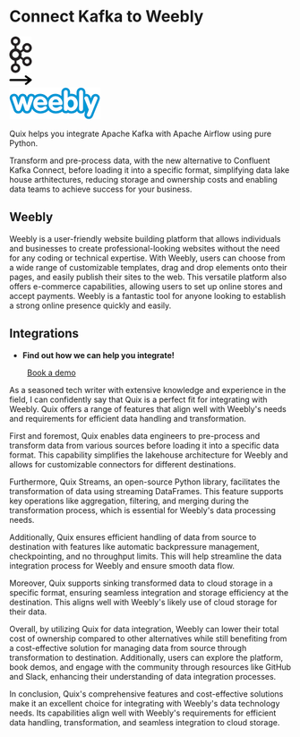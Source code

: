 # Connect Kafka to Weebly

<div class="connect-images cards blog-grid-card" markdown>
<div>
<img src="../images/kafka_logo.png" width="40px" />
</div>
<div>
<img src="../images/arrow.svg" width="40px" />
</div>
<div>
<img src="./images/weebly_1.jpg" />
</div>
</div>

Quix helps you integrate Apache Kafka with Apache Airflow using pure Python.

Transform and pre-process data, with the new alternative to Confluent Kafka Connect, before loading it into a specific format, simplifying data lake house arthitectures, reducing storage and ownership costs and enabling data teams to achieve success for your business.

## Weebly

Weebly is a user-friendly website building platform that allows individuals and businesses to create professional-looking websites without the need for any coding or technical expertise. With Weebly, users can choose from a wide range of customizable templates, drag and drop elements onto their pages, and easily publish their sites to the web. This versatile platform also offers e-commerce capabilities, allowing users to set up online stores and accept payments. Weebly is a fantastic tool for anyone looking to establish a strong online presence quickly and easily.

## Integrations

<div class="grid cards" markdown>

- __Find out how we can help you integrate!__

    <a class="md-button md-button--primary" href="https://share.hsforms.com/1iW0TmZzKQMChk0lxd_tGiw4yjw2?__hstc=175542013.2303933fbd746c0ac86d9ccbe9bc9100.1728383268831.1729603416735.1729620918855.31&__hssc=175542013.1.1729620918855&__hsfp=2132701734" target="_blank" style="margin:.5rem;">Book a demo</a>

</div>


As a seasoned tech writer with extensive knowledge and experience in the field, I can confidently say that Quix is a perfect fit for integrating with Weebly. Quix offers a range of features that align well with Weebly's needs and requirements for efficient data handling and transformation.

First and foremost, Quix enables data engineers to pre-process and transform data from various sources before loading it into a specific data format. This capability simplifies the lakehouse architecture for Weebly and allows for customizable connectors for different destinations.

Furthermore, Quix Streams, an open-source Python library, facilitates the transformation of data using streaming DataFrames. This feature supports key operations like aggregation, filtering, and merging during the transformation process, which is essential for Weebly's data processing needs.

Additionally, Quix ensures efficient handling of data from source to destination with features like automatic backpressure management, checkpointing, and no throughput limits. This will help streamline the data integration process for Weebly and ensure smooth data flow.

Moreover, Quix supports sinking transformed data to cloud storage in a specific format, ensuring seamless integration and storage efficiency at the destination. This aligns well with Weebly's likely use of cloud storage for their data.

Overall, by utilizing Quix for data integration, Weebly can lower their total cost of ownership compared to other alternatives while still benefiting from a cost-effective solution for managing data from source through transformation to destination. Additionally, users can explore the platform, book demos, and engage with the community through resources like GitHub and Slack, enhancing their understanding of data integration processes.

In conclusion, Quix's comprehensive features and cost-effective solutions make it an excellent choice for integrating with Weebly's data technology needs. Its capabilities align well with Weebly's requirements for efficient data handling, transformation, and seamless integration to cloud storage.

